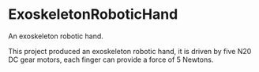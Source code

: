 # ExoskeletonRoboticHand
An exoskeleton robotic hand.

This project produced an exoskeleton robotic hand, it is driven by five N20 DC gear motors, each finger can provide a force of 5 Newtons.
